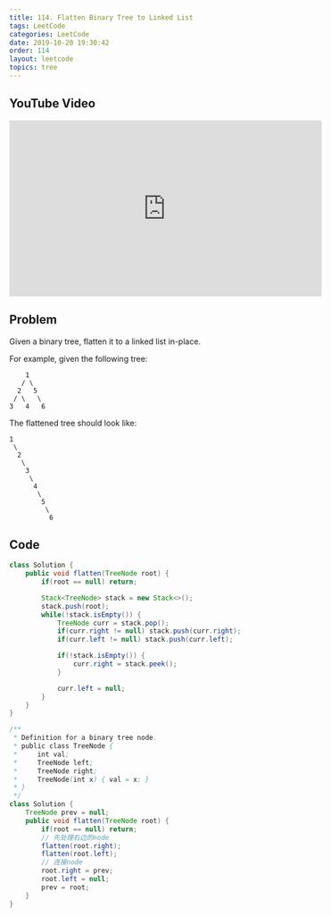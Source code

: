 ```yaml
---
title: 114. Flatten Binary Tree to Linked List
tags: LeetCode
categories: LeetCode
date: 2019-10-20 19:30:42
order: 114
layout: leetcode
topics: tree
---
```


## YouTube Video

<iframe width="560" height="315" src="https://www.youtube.com/embed/v2ob-ek9TgE" frameborder="0" allow="accelerometer; autoplay; encrypted-media; gyroscope; picture-in-picture" allowfullscreen></iframe>

## Problem

Given a binary tree, flatten it to a linked list in-place.

For example, given the following tree:

```
    1
   / \
  2   5
 / \   \
3   4   6
```

The flattened tree should look like:

```
1
 \
  2
   \
    3
     \
      4
       \
        5
         \
          6
```

## Code

```java
class Solution {
    public void flatten(TreeNode root) {
        if(root == null) return;

        Stack<TreeNode> stack = new Stack<>();
        stack.push(root);
        while(!stack.isEmpty()) {
            TreeNode curr = stack.pop();
            if(curr.right != null) stack.push(curr.right);
            if(curr.left != null) stack.push(curr.left);

            if(!stack.isEmpty()) {
                curr.right = stack.peek();
            }

            curr.left = null;
        }
    }
}
```

```java
/**
 * Definition for a binary tree node.
 * public class TreeNode {
 *     int val;
 *     TreeNode left;
 *     TreeNode right;
 *     TreeNode(int x) { val = x; }
 * }
 */
class Solution {
    TreeNode prev = null;
    public void flatten(TreeNode root) {
        if(root == null) return;
        // 先处理右边的node
        flatten(root.right);
        flatten(root.left);
        // 连接node
        root.right = prev;
        root.left = null;
        prev = root;
    }
}
```
